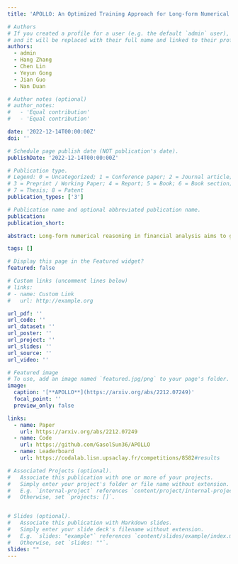 ```yaml
---
title: 'APOLLO: An Optimized Training Approach for Long-form Numerical Reasoning'

# Authors
# If you created a profile for a user (e.g. the default `admin` user), write the username (folder name) here
# and it will be replaced with their full name and linked to their profile.
authors:
  - admin
  - Hang Zhang
  - Chen Lin
  - Yeyun Gong
  - Jian Guo
  - Nan Duan

# Author notes (optional)
# author_notes:
#   - 'Equal contribution'
#   - 'Equal contribution'

date: '2022-12-14T00:00:00Z'
doi: ''

# Schedule page publish date (NOT publication's date).
publishDate: '2022-12-14T00:00:00Z'

# Publication type.
# Legend: 0 = Uncategorized; 1 = Conference paper; 2 = Journal article;
# 3 = Preprint / Working Paper; 4 = Report; 5 = Book; 6 = Book section;
# 7 = Thesis; 8 = Patent
publication_types: ['3']

# Publication name and optional abbreviated publication name.
publication: 
publication_short: 

abstract: Long-form numerical reasoning in financial analysis aims to generate a reasoning program to calculate the correct answer for a given question. Previous work followed a retriever-generator framework, where the retriever selects key facts from a long-form document, and the generator generates a reasoning program based on retrieved facts. However, they treated all facts equally without considering the different contributions of facts with and without numbers. Meanwhile, the program consistency were ignored under supervised training, resulting in lower training accuracy and diversity. To solve these problems, we proposed APOLLO to improve the long-form numerical reasoning framework. For the retriever, we adopt a number-aware negative sampling strategy to enable the retriever to be more discriminative on key numerical facts. For the generator, we design consistency-based reinforcement learning and target program augmentation strategy based on the consistency of program execution results. Experimental results on the FinQA and ConvFinQA leaderboard verify the effectiveness of our proposed method, achieving the new state-of-the-art.

tags: []

# Display this page in the Featured widget?
featured: false

# Custom links (uncomment lines below)
# links:
# - name: Custom Link
#   url: http://example.org

url_pdf: ''
url_code: ''
url_dataset: ''
url_poster: ''
url_project: ''
url_slides: ''
url_source: ''
url_video: ''

# Featured image
# To use, add an image named `featured.jpg/png` to your page's folder.
image:
  caption: '[**APOLLO**](https://arxiv.org/abs/2212.07249)'
  focal_point: ''
  preview_only: false

links:
  - name: Paper
    url: https://arxiv.org/abs/2212.07249
  - name: Code
    url: https://github.com/GasolSun36/APOLLO
  - name: Leaderboard
    url: https://codalab.lisn.upsaclay.fr/competitions/8582#results

# Associated Projects (optional).
#   Associate this publication with one or more of your projects.
#   Simply enter your project's folder or file name without extension.
#   E.g. `internal-project` references `content/project/internal-project/index.md`.
#   Otherwise, set `projects: []`.


# Slides (optional).
#   Associate this publication with Markdown slides.
#   Simply enter your slide deck's filename without extension.
#   E.g. `slides: "example"` references `content/slides/example/index.md`.
#   Otherwise, set `slides: ""`.
slides: ""
---
```

